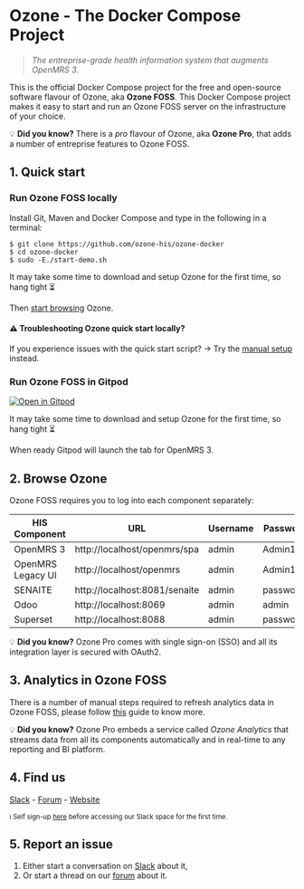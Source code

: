 # Ozone - The Docker Compose Project

>_The entreprise-grade health information system that augments OpenMRS 3._

This is the official Docker Compose project for the free and open-source software flavour of Ozone, aka **Ozone FOSS**.
This Docker Compose project makes it easy to start and run an Ozone FOSS server on the infrastructure of your choice.

:bulb: **Did you know?** There is a *pro* flavour of Ozone, aka **Ozone Pro**, that adds a number of entreprise features to Ozone FOSS.

## 1. Quick start

### Run Ozone FOSS locally
Install Git, Maven and Docker Compose and type in the following in a terminal:

```
$ git clone https://github.com/ozone-his/ozone-docker
$ cd ozone-docker
$ sudo -E./start-demo.sh
```
It may take some time to download and setup Ozone for the first time, so hang tight :hourglass_flowing_sand:

Then [start browsing](#2-browse-ozone) Ozone.

#### :warning: Troubleshooting Ozone quick start locally?
If you experience issues with the quick start script? → Try the [manual setup](readme/manual-setup.md) instead.

### Run Ozone FOSS in Gitpod
[![Open in Gitpod](https://gitpod.io/button/open-in-gitpod.svg)](https://gitpod.io/#https://github.com/ozone-his/ozone-docker)

It may take some time to download and setup Ozone for the first time, so hang tight :hourglass_flowing_sand:

When ready Gitpod will launch the tab for OpenMRS 3.

## 2. Browse Ozone
Ozone FOSS requires you to log into each component separately:

| HIS Component     | URL                            | Username | Password |
|-------------------|--------------------------------|----------|----------|
| OpenMRS 3         | http://localhost/openmrs/spa  | admin    | Admin123 |
| OpenMRS Legacy UI | http://localhost/openmrs      | admin    | Admin123 |
| SENAITE           | http://localhost:8081/senaite | admin    | password |
| Odoo              | http://localhost:8069         | admin    | admin    |
| Superset          | http://localhost:8088         | admin    | password |

:bulb: **Did you know?** Ozone Pro comes with single sign-on (SSO) and all its integration layer is secured with OAuth2.

## 3. Analytics in Ozone FOSS
There is a number of manual steps required to refresh analytics data in Ozone FOSS, please follow [this](readme/analytics.md) guide to know more.

:bulb: **Did you know?** Ozone Pro embeds a service called *Ozone Analytics* that streams data from all its components automatically and in real-time to any reporting and BI platform.

## 4. Find us
[Slack](https://openmrs.slack.com/archives/C02PYQD5D0A) - [Forum](https://talk.openmrs.org/c/software/ozone-his) - [Website](http://ozone-his.com)

<sub>:information_source: Self sign-up [here](https://slack.openmrs.org/) before accessing our Slack space for the first time.</sub>
## 5. Report an issue
1. Either start a conversation on [Slack](https://openmrs.slack.com/archives/C02PYQD5D0A) about it,
1. Or start a thread on our [forum](https://talk.openmrs.org/c/software/ozone-his) about it.
